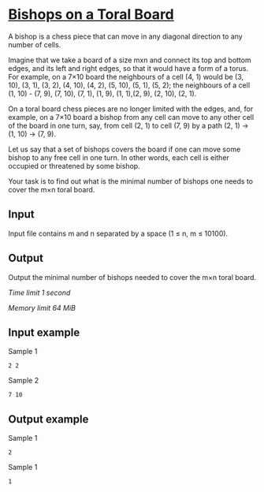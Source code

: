 # [Bishops on a Toral Board](https://www.e-olymp.com/en/problems/5669)

A bishop is a chess piece that can move in any diagonal direction to any number of cells.

Imagine that we take a board of a size mхn and connect its top and bottom edges, and its left and right edges, so that it would have a form of a torus. For example, on a 7×10 board the neighbours of a cell (4, 1) would be (3, 10), (3, 1), (3, 2), (4, 10), (4, 2), (5, 10), (5, 1), (5, 2); the neighbours of a cell (1, 10) - (7, 9), (7, 10), (7, 1), (1, 9), (1, 1),(2, 9), (2, 10), (2, 1).

On a toral board chess pieces are no longer limited with the edges, and, for example, on a 7×10 board a bishop from any cell can move to any other cell of the board in one turn, say, from cell (2, 1) to cell (7, 9) by a path (2, 1) → (1, 10) → (7, 9).

Let us say that a set of bishops covers the board if one can move some bishop to any free cell in one turn. In other words, each cell is either occupied or threatened by some bishop.

Your task is to find out what is the minimal number of bishops one needs to cover the m×n toral board.

## Input

Input file contains m and n separated by a space (1 ≤ n, m ≤ 10100).

## Output

Output the minimal number of bishops needed to cover the m×n toral board.

_Time limit 1 second_

_Memory limit 64 MiB_

## Input example

Sample 1
```
2 2
```

Sample 2
```
7 10
```

## Output example

Sample 1
```
2
```

Sample 1
```
1
```
